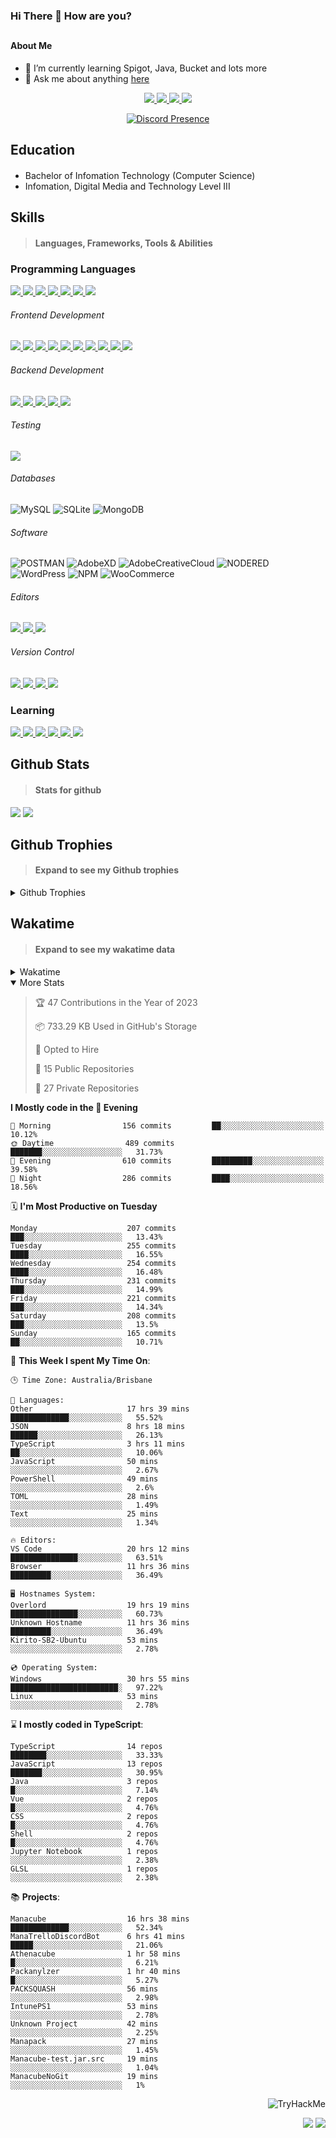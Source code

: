 ### Hi There 👋 How are you?

## <h4>About Me</h4>

- 🌱 I’m currently learning Spigot, Java, Bucket and lots more
- 💬 Ask me about anything [here](https://github.com/nick22985/nick22985/issues)

<p align="center">
	<a href="https://discordapp.com/users/221602145462386688">
		<img src="https://img.shields.io/badge/Discord-5865F2.svg?&style=for-the-badge&logo=Discord&logoColor=white"/>
	</a>
	<a href="https://www.youtube.com/channel/UChZvyaTJSq0PweGmTpjPjRw">
		<img src="https://img.shields.io/badge/YouTube-FF0000.svg?&style=for-the-badge&logo=YouTube&logoColor=white"/>
	</a>
	<a href="https://twitter.com/nick22985">
		<img src="https://img.shields.io/badge/Twitter-1DA1F2.svg?&style=for-the-badge&logo=Twitter&logoColor=white"/>
	</a>
	<a href="https://www.npmjs.com/~nick22985">
		<img src="https://img.shields.io/badge/npm-CB3837.svg?&style=for-the-badge&logo=NPM&logoColor=white"/>
	</a>
</p>
<p align="center">
	<a href="https://discord.com/users/221602145462386688" target="_blank" rel="nofollow">
		<img src="https://lanyard-profile-readme.vercel.app/api/221602145462386688?hideStatus=true&animated=true&hideDiscrim=false" alt="Discord Presence" align="center">
	</a>
</p>


<h2>Education</h2>

> #### 
- Bachelor of Infomation Technology (Computer Science)
- Infomation, Digital Media and Technology Level III




<h2>Skills</h2>

> #### Languages, Frameworks, Tools & Abilities

<h3>Programming Languages</h3>
<a href="">
	<img src="https://img.shields.io/badge/JavaScript-323330.svg?&style=flat-square&logo=javascript&logoColor=%23F7DF1E"/>
</a>
<a href="">
	<img src="https://img.shields.io/badge/TYPESCRIPT-%23007ACC.svg?&style=flat-square&logo=typescript&logoColor=white"/>
</a>
<a href="">
	<img src="https://img.shields.io/badge/PYTHON-3776AB.svg?&style=flat-square&logo=python&logoColor=white"/>
</a>
<a href="">
	<img src="https://img.shields.io/badge/C-3776AB.svg?&style=flat-square&logo=C&logoColor=white"/>
</a>
<a href="">
	<img src="https://img.shields.io/badge/C%23-239120.svg?&style=flat-square&logo=C-Sharp&logoColor=white"/>
</a>
<a href="">
	<img src="https://img.shields.io/badge/.Net-512BD4.svg?&style=flat-square&logo=.NET&logoColor=white"/>
</a>
<a href="">
	<img src="https://img.shields.io/badge/JQUERY-0769AD.svg?&style=flat-square&logo=jquery&logoColor=white"/>
</a>	

<h6> Frontend Development </h6>
<a href="">
	<img src="https://img.shields.io/badge/React-61DAFB?style=flat-square&logo=react&logoColor=white"/>
</a>
<a href="">
	<img src="https://img.shields.io/badge/CSS3-%231572B6.svg?&style=flat-square&logo=css3&logoColor=white"/>
</a>
<a href="">
	<img src="https://img.shields.io/badge/HTML5-E34F26.svg?&style=flat-square&logo=html5&logoColor=white"/>
</a>
<a href="">
	<img src="https://img.shields.io/badge/Blazor-512BD4.svg?&style=flat-square&logo=Blazor&logoColor=white"/>
</a>
<a href="">
	<img src="https://img.shields.io/badge/Tailwind-06B6D4.svg?&style=flat-square&logo=tailwindcss&logoColor=white"/>
</a>
<a href="">
	<img src="https://img.shields.io/badge/Vue.js-4FC08D?style=flat-square&logo=Vue.js&logoColor=white"/>
</a>
<a href="">
	<img src="https://img.shields.io/badge/Vuetify-1867C0?style=flat-square&logo=vuetify"/>
</a>
<a href="">
	<img src="https://img.shields.io/badge/Bootstrap-7952B3?style=flat-square&logo=bootstrap&logoColor=white"/>
</a>
<a href="">
	<img src="https://img.shields.io/badge/Nextjs-000000?style=flat-square&logo=next.js&logoColor=white"/>
</a>
<a href="">
	<img src="https://img.shields.io/badge/Electron-47848F?style=flat-square&logo=electron&logoColor=white"/>
</a>

<h6> Backend Development </h6>
<a href="">
	<img src="https://img.shields.io/badge/NODEJS-339933.svg?&style=flat-square&logo=node.js&logoColor=white"/>
</a>
<a href="">
	<img src="https://img.shields.io/badge/NGINX-269539.svg?&style=flat-square&logo=nginx&logoColor=white"/>
</a>
<a href="">
	<img src="https://img.shields.io/badge/GRAPHQL-E10098.svg?&style=flat-square&logo=graphql&logoColor=white"/>
</a>
<a href="">
	<img src="https://img.shields.io/badge/express-000000?style=flat-square&logo=express&logoColor=white"/>
</a>
<a href="">
	<img src="https://img.shields.io/badge/NestJs-E0234E?style=flat-square&logo=nestjs&logoColor=white"/>
</a>

<h6>Testing</h6>
<a href="">
	<img src="https://img.shields.io/badge/cypress-17202C?style=flat-square&logo=cypress&logoColor=white"/>
</a>

<h6> Databases </h6>

![MySQL](https://img.shields.io/badge/MySQL-4479A1.svg?&style=flat-square&logo=mysql&logoColor=white)
![SQLite](https://img.shields.io/badge/SQLite-003B57.svg?&style=flat-square&logo=sqlite&logoColor=white)
![MongoDB](https://img.shields.io/badge/MONGODB-47A248.svg?&style=flat-square&logo=mongodb&logoColor=white)

<h6>Software</h6>

![POSTMAN](https://img.shields.io/badge/Postman-FF6C37.svg?&style=flat-square&logo=postman&logoColor=white)
![AdobeXD](https://img.shields.io/badge/Adobe%20XD-FF61F6.svg?&style=flat-square&logo=Adobe-XD&logoColor=black)
![AdobeCreativeCloud](https://img.shields.io/badge/Adobe%20Creative%20Cloud-DA1F26.svg?&style=flat-square&logo=Adobe-Creative-Cloud&logoColor=white)
![NODERED](https://img.shields.io/badge/node%20red-8F0000.svg?&style=flat-square&logo=node-red&logoColor=white)
![WordPress](https://img.shields.io/badge/Wordpress-21759B.svg?&style=flat-square&logo=wordpress&logoColor=white)
![NPM](https://img.shields.io/badge/npm-CB3837.svg?&style=flat-square&logo=npm&logoColor=white)
![WooCommerce](https://img.shields.io/badge/WooCommerce-96588A.svg?&style=flat-square&logo=WooCommerce&logoColor=white)

<h6> Editors </h6>
<a href="">
	<img src="https://img.shields.io/badge/VSCODE-007ACC.svg?&style=flat-square&logo=visual-studio-code"/>
</a>
<a href="">
	<img src="https://img.shields.io/badge/Visual%20Studio-5C2D91.svg?&style=flat-square&logo=visual-studio"/>
</a>
<a href="">
	<img src="https://img.shields.io/badge/INTELLIJ-000000.svg?&style=flat-square&logo=intellij-idea"/>
</a>

<h6>Version Control</h6>
<a href="">
	<img src="https://img.shields.io/badge/GITHUB-%23121011.svg?&style=flat-square&logo=github&logoColor=white"/>
</a>
<a href="">
	<img src="https://img.shields.io/badge/GITLAB-%23181717.svg?&style=flat-square&logo=gitlab&logoColor=white"/>
</a>
<a href="">
	<img src="https://img.shields.io/badge/GIT-%23F05033.svg?&style=flat-square&logo=git&logoColor=white"/>
</a>
<a href="">
	<img src="https://img.shields.io/badge/-BitBucket-darkblue?style=flat-square&logo=bitbucket"/>
</a>

<!-- <br><br><br><br>

![MicrosoftAzure](https://img.shields.io/badge/Microsoft%20Azure-232F7E?style=flat-square&logo=microsoft-azure)
![GoogleCloud](https://img.shields.io/badge/Google%20Cloud-black?style=flat-square&logo=google-cloud)
![DigitalOcean](https://img.shields.io/badge/-Digital%20Ocean-darkblue?style=flat-square&logo=digitalocean)
![Heroku](https://img.shields.io/badge/-Heroku-430098?style=flat-square&logo=heroku)
![RaspberryPi](https://img.shields.io/badge/-Raspberry%20Pi-C51A4A?style=flat-square&logo=Raspberry-Pi)
![LINUX](https://img.shields.io/badge/LINUX-FCC624?style=flat-square-square&logo=linux&logoColor=black) -->


<h3>Learning</h3>
<a href="">
	<img src="https://img.shields.io/badge/GITHUB%20ACTIONS-2088FF.svg?&style=flat-square&logo=github-actions&logoColor=white"/>
</a>	

<a href="">
	<img src="https://img.shields.io/badge/PHP-777BB4.svg?&style=flat-square&logo=php&logoColor=white"/>
</a>		
<a href="">
	<img src="https://img.shields.io/badge/DOCKER-2496ED.svg?&style=flat-square&logo=docker&logoColor=white"/>
</a>		
<a href="">
	<img src="https://img.shields.io/badge/webpack-8DD6F9?style=flat-square&logo=webpack&logoColor=white"/>
</a>
<a href="">
	<img src="https://img.shields.io/badge/redis-DC382D?style=flat-square&logo=redis&logoColor=white"/>
</a>
<a href="">
	<img src="https://img.shields.io/badge/OpenJDK-5585A3?style=flat-square&logo=OpenJDK&logoColor=white"/>
</a>

## Github Stats
> #### Stats for github
<img src="https://github-readme-stats.vercel.app/api?username=nick22985&count_private=true&show_icons=true&theme=github_dark"></img>
<img src="https://streak-stats.demolab.com/?user=Nick22985&theme=dark&hide_border=true"></img>

## Github Trophies
> #### Expand to see my Github trophies 
<details>
  <summary> 
    Github Trophies
  </summary>
  <p>
    <img src="https://github-profile-trophy.vercel.app/?username=nick22985&theme=algolia&column=4">
  </p>
  </details>
  
## Wakatime
> #### Expand to see my wakatime data
<details>
  <summary> 
   Wakatime
  </summary>
  <p>
	<img src="https://wakatime.com/share/@nick22985/e7a14e07-4d82-4eb2-a5eb-1c3cef708fe7.svg" height="400" width="600"></img>
	<img src="https://wakatime.com/share/@nick22985/ed1a7d86-01e3-4cf7-bd62-356413a3e91c.svg" height="400" width="600"></img>
</p>
 </details>

<details open="true">
<summary>More Stats</summary>

<!--START_SECTION:devStats-->
> 🏆 47 Contributions in the Year of 2023
>
> 📦 733.29 KB Used in GitHub's Storage
>
> 💼 Opted to Hire
>
> 📖 15 Public Repositories
>
> 🔐 27 Private Repositories

**I Mostly code in the 🌆 Evening**
```text
🌅 Morning                156 commits         ██░░░░░░░░░░░░░░░░░░░░░░░   10.12%
🌞 Daytime                489 commits         ███████░░░░░░░░░░░░░░░░░░   31.73%
🌆 Evening                610 commits         █████████░░░░░░░░░░░░░░░░   39.58%
🌙 Night                  286 commits         ████░░░░░░░░░░░░░░░░░░░░░   18.56%
```
🗓️ **I'm Most Productive on Tuesday**
```text
Monday                    207 commits         ███░░░░░░░░░░░░░░░░░░░░░░   13.43%
Tuesday                   255 commits         ████░░░░░░░░░░░░░░░░░░░░░   16.55%
Wednesday                 254 commits         ████░░░░░░░░░░░░░░░░░░░░░   16.48%
Thursday                  231 commits         ███░░░░░░░░░░░░░░░░░░░░░░   14.99%
Friday                    221 commits         ███░░░░░░░░░░░░░░░░░░░░░░   14.34%
Saturday                  208 commits         ███░░░░░░░░░░░░░░░░░░░░░░   13.5%
Sunday                    165 commits         ██░░░░░░░░░░░░░░░░░░░░░░░   10.71%
```
🚀 **This Week I spent My Time On**:
```text
🕒 Time Zone: Australia/Brisbane

💬 Languages:
Other                     17 hrs 39 mins      █████████████░░░░░░░░░░░░   55.52%
JSON                      8 hrs 18 mins       ██████░░░░░░░░░░░░░░░░░░░   26.13%
TypeScript                3 hrs 11 mins       ██░░░░░░░░░░░░░░░░░░░░░░░   10.06%
JavaScript                50 mins             ░░░░░░░░░░░░░░░░░░░░░░░░░   2.67%
PowerShell                49 mins             ░░░░░░░░░░░░░░░░░░░░░░░░░   2.6%
TOML                      28 mins             ░░░░░░░░░░░░░░░░░░░░░░░░░   1.49%
Text                      25 mins             ░░░░░░░░░░░░░░░░░░░░░░░░░   1.34%

🔥 Editors:
VS Code                   20 hrs 12 mins      ███████████████░░░░░░░░░░   63.51%
Browser                   11 hrs 36 mins      █████████░░░░░░░░░░░░░░░░   36.49%

🖥️ Hostnames System:
Overlord                  19 hrs 19 mins      ███████████████░░░░░░░░░░   60.73%
Unknown Hostname          11 hrs 36 mins      █████████░░░░░░░░░░░░░░░░   36.49%
Kirito-SB2-Ubuntu         53 mins             ░░░░░░░░░░░░░░░░░░░░░░░░░   2.78%

💿 Operating System:
Windows                   30 hrs 55 mins      ████████████████████████░   97.22%
Linux                     53 mins             ░░░░░░░░░░░░░░░░░░░░░░░░░   2.78%
```
⌛ **I mostly coded in TypeScript**:
```text
TypeScript                14 repos            ████████░░░░░░░░░░░░░░░░░   33.33%
JavaScript                13 repos            ███████░░░░░░░░░░░░░░░░░░   30.95%
Java                      3 repos             █░░░░░░░░░░░░░░░░░░░░░░░░   7.14%
Vue                       2 repos             █░░░░░░░░░░░░░░░░░░░░░░░░   4.76%
CSS                       2 repos             █░░░░░░░░░░░░░░░░░░░░░░░░   4.76%
Shell                     2 repos             █░░░░░░░░░░░░░░░░░░░░░░░░   4.76%
Jupyter Notebook          1 repos             ░░░░░░░░░░░░░░░░░░░░░░░░░   2.38%
GLSL                      1 repos             ░░░░░░░░░░░░░░░░░░░░░░░░░   2.38%
```
📚 **Projects**:
```text
Manacube                  16 hrs 38 mins      █████████████░░░░░░░░░░░░   52.34%
ManaTrelloDiscordBot      6 hrs 41 mins       █████░░░░░░░░░░░░░░░░░░░░   21.06%
Athenacube                1 hr 58 mins        █░░░░░░░░░░░░░░░░░░░░░░░░   6.21%
Packanylzer               1 hr 40 mins        █░░░░░░░░░░░░░░░░░░░░░░░░   5.27%
PACKSQUASH                56 mins             ░░░░░░░░░░░░░░░░░░░░░░░░░   2.98%
IntunePS1                 53 mins             ░░░░░░░░░░░░░░░░░░░░░░░░░   2.78%
Unknown Project           42 mins             ░░░░░░░░░░░░░░░░░░░░░░░░░   2.25%
Manapack                  27 mins             ░░░░░░░░░░░░░░░░░░░░░░░░░   1.45%
Manacube-test.jar.src     19 mins             ░░░░░░░░░░░░░░░░░░░░░░░░░   1.04%
ManacubeNoGit             19 mins             ░░░░░░░░░░░░░░░░░░░░░░░░░   1%
```
<!--END_SECTION:devStats-->
</details>
<p align="right">
    <img src="https://tryhackme-badges.s3.amazonaws.com/nick22985.png" alt="TryHackMe">
</p>
<p align="right">
    <img src="https://www.codewars.com/users/nick22985/badges/micro"/>
    <img src="https://wakatime.com/badge/user/06ef56ec-e763-432c-a1cc-83e10de5b5a3.svg"/>
</p>
